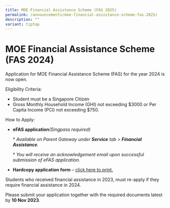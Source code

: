 ```yaml
---
title: MOE Financial Assistance Scheme (FAS 2025)
permalink: /announcements/moe-financial-assistance-scheme-fas-2025/
description: ""
variant: tiptap
---
```

# MOE Financial Assistance Scheme (FAS 2024)

Application for MOE Financial Assistance Scheme (FAS) for the year 2024 is now open.

Eligibility Criteria:
* Student must be a Singapore Citizen
* Gross Monthly Household Income (GHI) not exceeding $3000 or Per Capita Income (PCI) not exceeding $750.

How to Apply:
* **eFAS application**_(Singpass required)_
	
	* _Available on Parent Gateway under_ **_Service_** _tab > **Financial Assistance**._
	
	* _You will receive an acknowledgement email upon successful submission of eFAS application._

* **Hardcopy application form** – [click here to print.](/files/2024%20moe%20fas%20application%20form.pdf)

Students who received financial assistance in 2023, must re-apply if they require financial assistance in 2024.

Please submit your application together with the required documents latest by **10 Nov 2023**.